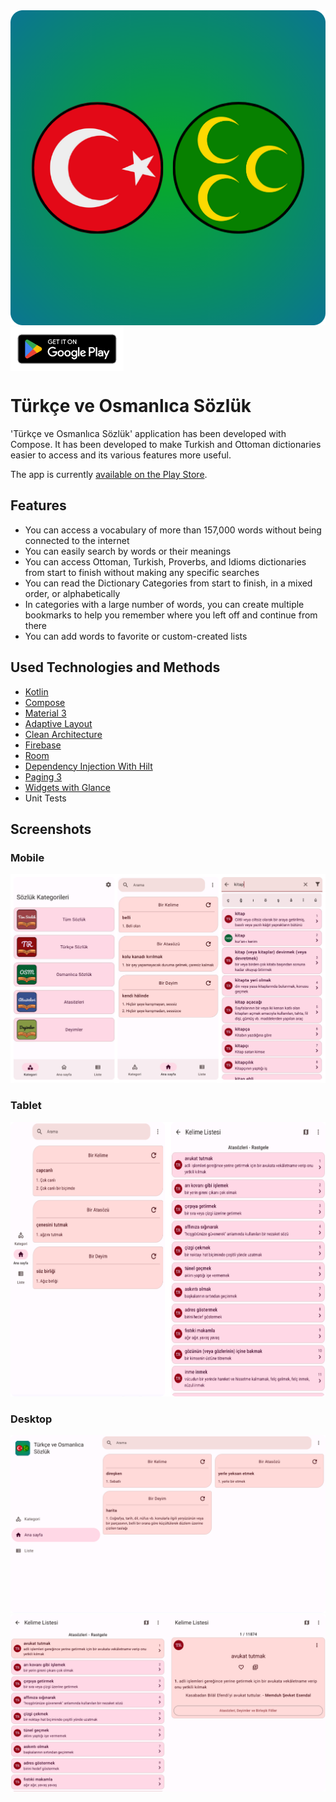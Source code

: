 
<img alt="Türkçe ve Osmanlıca Sözlük" src="https://github.com/Ramazan713/Assets/blob/7ce03b6ea20998d0ecd559bf44ed7fd357f618d8/images/app/tr%20dictionary/app_image_512.png">

<a href="https://play.google.com/store/apps/details?id=com.masterplus.trdictionary" target="_blank">
  <img src="https://github.com/Ramazan713/Assets/blob/4b33e20a0a80bf3458edfb1f0e583789575efa50/images/shared/GetItOn.png" height="70" border="0" align="center"/>
</a>

Türkçe ve Osmanlıca Sözlük
==================

'Türkçe ve Osmanlıca Sözlük' application has been developed with Compose. It has been developed to make Turkish and Ottoman dictionaries easier to access and its various features more useful.

The app is currently [available on the Play Store](https://play.google.com/store/apps/details?id=com.masterplus.trdictionary).

## Features
- You can access a vocabulary of more than 157,000 words without being connected to the internet
- You can easily search by words or their meanings
- You can access Ottoman, Turkish, Proverbs, and Idioms dictionaries from start to finish without making any specific searches
- You can read the Dictionary Categories from start to finish, in a mixed order, or alphabetically
- In categories with a large number of words, you can create multiple bookmarks to help you remember where you left off and continue from there
- You can add words to favorite or custom-created lists
  
## Used Technologies and Methods
- [Kotlin](https://kotlinlang.org/)
- [Compose](https://developer.android.com/jetpack/compose)
- [Material 3](https://m3.material.io/)
- [Adaptive Layout](https://m3.material.io/foundations/layout/canonical-layouts/overview)
- [Clean Architecture](https://blog.cleancoder.com/uncle-bob/2012/08/13/the-clean-architecture.html)
- [Firebase](https://firebase.google.com/)
- [Room](https://developer.android.com/training/data-storage/room)
- [Dependency Injection With Hilt](https://developer.android.com/training/dependency-injection/hilt-android)
- [Paging 3](https://developer.android.com/topic/libraries/architecture/paging/v3-overview)
- [Widgets with Glance](https://developer.android.com/jetpack/compose/glance)
- Unit Tests

## Screenshots
### Mobile
<img alt="Screenshots" src="https://github.com/Ramazan713/Assets/blob/c002a82cf897a5cdca4a16e42455679d6be79c6c/images/app/tr%20dictionary/v1.0.0%20beta%202/screenshotsMobile.png" target="_blank">

### Tablet
<img alt="Screenshots" src="https://github.com/Ramazan713/Assets/blob/c002a82cf897a5cdca4a16e42455679d6be79c6c/images/app/tr%20dictionary/v1.0.0%20beta%202/screenshotsTablet1.png" target="_blank">

### Desktop
<img alt="Screenshots" src="https://github.com/Ramazan713/Assets/blob/c002a82cf897a5cdca4a16e42455679d6be79c6c/images/app/tr%20dictionary/v1.0.0%20beta%202/screenshotsDesktop1.png" target="_blank">
<img alt="Screenshots" src="https://github.com/Ramazan713/Assets/blob/c002a82cf897a5cdca4a16e42455679d6be79c6c/images/app/tr%20dictionary/v1.0.0%20beta%202/screenshotsDesktop2.png" target="_blank">

   

